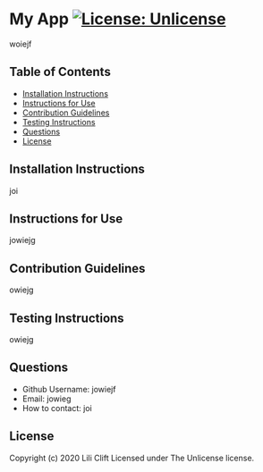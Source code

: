 # My App [![License: Unlicense](https://img.shields.io/badge/license-Unlicense-blue.svg)](http://unlicense.org/) 
 woiejf 
 ## Table of Contents 
 * [Installation Instructions](#Installation-Instructions) 
 * [Instructions for Use](#Instructions-for-Use) 
 * [Contribution Guidelines](#Contribution-Guidelines) 
 * [Testing Instructions](#Testing-Instructions) 
 * [Questions](#Questions) 
 * [License](#License) 
 ## Installation Instructions 
 joi 
 ## Instructions for Use 
 jowiejg 
 ## Contribution Guidelines  
 owiejg 
 ## Testing Instructions 
 owiejg 
 ## Questions  
 * Github Username: jowiejf 
 * Email: jowieg 
 * How to contact: joi 
 ## License 
 Copyright (c) 2020 Lili Clift Licensed under The Unlicense license.